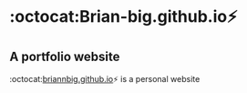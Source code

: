 # :octocat:Brian-big.github.io:zap:
## A portfolio website
:octocat:[briannbig.github.io](https://briannbig.github.io/):zap: is a personal website
